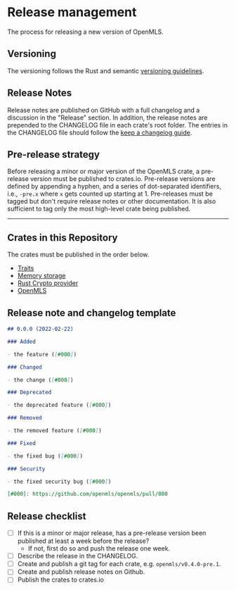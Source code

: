 # Release management

The process for releasing a new version of OpenMLS.

## Versioning

The versioning follows the Rust and semantic [versioning guidelines].

## Release Notes

Release notes are published on GitHub with a full changelog and a discussion in
the "Release" section.
In addition, the release notes are prepended to the CHANGELOG file in each crate's
root folder.
The entries in the CHANGELOG file should follow the [keep a changelog guide].

## Pre-release strategy

Before releasing a minor or major version of the OpenMLS crate, a pre-release version
must be published to crates.io.
Pre-release versions are defined by appending a hyphen, and a series of dot-separated identifiers, i.e., `-pre.x` where `x` gets counted up starting at 1.
Pre-releases must be tagged but don't require release notes or other documentation.
It is also sufficient to tag only the most high-level crate being published.

---

## Crates in this Repository

The crates must be published in the order below.

- [Traits](https://github.com/openmls/openmls/blob/main/traits/Cargo.toml)
- [Memory storage](https://github.com/openmls/openmls/blob/main/memory_storage/Cargo.toml)
- [Rust Crypto provider](https://github.com/openmls/openmls/blob/main/openmls_rust_crypto/Cargo.toml)
- [OpenMLS](https://github.com/openmls/openmls/blob/main/openmls/Cargo.toml)

## Release note and changelog template

```markdown
## 0.0.0 (2022-02-22)

### Added

- the feature ([#000])

### Changed

- the change ([#000])

### Deprecated

- the deprecated feature ([#000])

### Removed

- the removed feature ([#000])

### Fixed

- the fixed bug ([#000])

### Security

- the fixed security bug ([#000])

[#000]: https://github.com/openmls/openmls/pull/000
```

## Release checklist

- [ ] If this is a minor or major release, has a pre-release version been published at least a week before the release?
  - If not, first do so and push the release one week.
- [ ] Describe the release in the CHANGELOG.
- [ ] Create and publish a git tag for each crate, e.g. `openmls/v0.4.0-pre.1`.
- [ ] Create and publish release notes on Github.
- [ ] Publish the crates to crates.io

[versioning guidelines]: https://semver.org
[keep a changelog guide]: https://keepachangelog.com/en/1.0.0/
